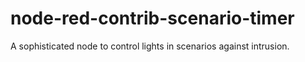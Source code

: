 # node-red-contrib-scenario-timer
A sophisticated node to control lights in scenarios against intrusion.
